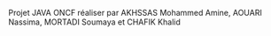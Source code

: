 Projet JAVA ONCF réaliser par AKHSSAS Mohammed Amine, AOUARI Nassima, MORTADI Soumaya et CHAFIK Khalid
